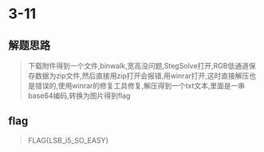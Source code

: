 # 3-11

## 解题思路

> 下载附件得到一个文件,binwalk,宽高没问题,StegSolve打开,RGB低通道保存数据为zip文件,然后直接用zip打开会报错,用winrar打开,这时直接解压也是错误的,使用winrar的修复工具修复,解压得到一个txt文本,里面是一串base64编码,转换为图片得到flag


## flag

> FLAG{LSB_i5_SO_EASY}
